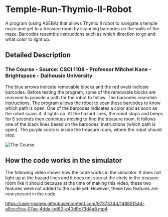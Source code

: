 # Temple-Run-Thymio-II-Robot
A program (using ASEBA) that allows Thymio II robot to navigate a temple maze and get to a treasure room by scanning barcodes on the walls of the maze. Barcodes resemble instructions such as which direction to go and what color to light up.

## Detailed Description

### The Course - Source: CSCI 1108 - Professor Mitchel Kane - Brightspace - Dalhousie University
The blue arrows indicate removable blocks and the red ovals indicate barcodes. Before testing the program, some of the removable blocks are removed to provide a path for the robot to follow. The barcodes resemble instructions. The program allows the robot to scan these barcodes to know which path is open. One of the barcodes indicates a color and as soon as the robot scans it, it lights up. At the hazard lines, the robot stops and beeps for 5 seconds then continues moving to find the treasure room. It follows one of the black lines based on the barcodes' instructions (which path is open). The purple circle is inside the treasure room, where the robot should stop.  

![The Course](https://user-images.githubusercontent.com/97373344/148852635-9af730f8-fa5e-4f5f-b8c4-091fe7072682.png)


## How the code works in the simulator
The following video shows how the code works in the simulator. It does not light up at the hazard lines and it does not stop at the circle in the treasure room like it should because at the time of making this video, these two features were not added to the code yet. However, these two features are now present in the code. 



https://user-images.githubusercontent.com/97373344/148851544-a9ccc5ca-07ae-4dda-bd62-e40d9c73d4a8.mp4

